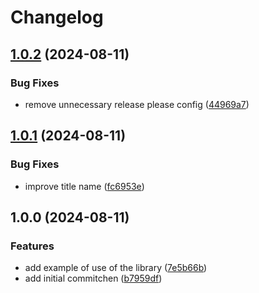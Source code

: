 # Changelog

## [1.0.2](https://github.com/manuelsanchez2/test-release-please/compare/v1.0.1...v1.0.2) (2024-08-11)


### Bug Fixes

* remove unnecessary release please config ([44969a7](https://github.com/manuelsanchez2/test-release-please/commit/44969a7a4c4b1f608129bc996e62dbaa0116f928))

## [1.0.1](https://github.com/manuelsanchez2/test-release-please/compare/v1.0.0...v1.0.1) (2024-08-11)


### Bug Fixes

* improve title name ([fc6953e](https://github.com/manuelsanchez2/test-release-please/commit/fc6953ebccee3344670682de52b375475615d610))

## 1.0.0 (2024-08-11)


### Features

* add example of use of the library ([7e5b66b](https://github.com/manuelsanchez2/test-release-please/commit/7e5b66b57cd935a1a6714a4cfe2a4868eb5e94c2))
* add initial commitchen ([b7959df](https://github.com/manuelsanchez2/test-release-please/commit/b7959df87c130503945ae72c1815b8fb61723705))
